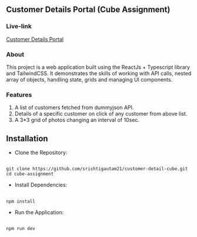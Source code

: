 ## Customer Details Portal (Cube Assignment)

### Live-link

[ Customer Details Portal](https://customer-detail-cube.vercel.app/)

### About

This project is a web application built using the ReactJs + Typescript library and TailwindCSS. It demonstrates the skills of working with API calls, nested array of objects, handling state, grids and managing UI components.

### Features

1. A list of customers fetched from dummyjson API.
2. Details of a specific customer on click of any customer from above list.
3. A 3\*3 grid of photos changing an interval of 10sec.

## Installation

- Clone the Repository:

##

    git clone https://github.com/srishtigautam21/customer-detail-cube.git
    cd cube-assignment

- Install Dependencies:

##

    npm install

- Run the Application:

##

    npm run dev
